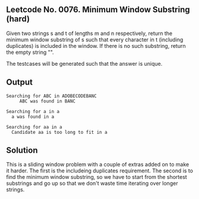 ## Leetcode No. 0076.  Minimum Window Substring (hard)

Given two strings s and t of lengths m and n respectively, return the
minimum window substring of s such that every character in t
(including duplicates) is included in the window. If there is no such
substring, return the empty string "".

The testcases will be generated such that the answer is unique.

 
## Output

   	Searching for ABC in ADOBECODEBANC
   	     ABC was found in BANC

   	Searching for a in a
	  a was found in a

   	Searching for aa in a
	  Candidate aa is too long to fit in a


## Solution

This is a sliding window problem with a couple of extras added on to make it harder.  The first is the includeing duplicates requirement.  The second is to find the minimum window substring, so we have to start from the shortest substrings and go up so that we don't waste time iterating over longer strings.
